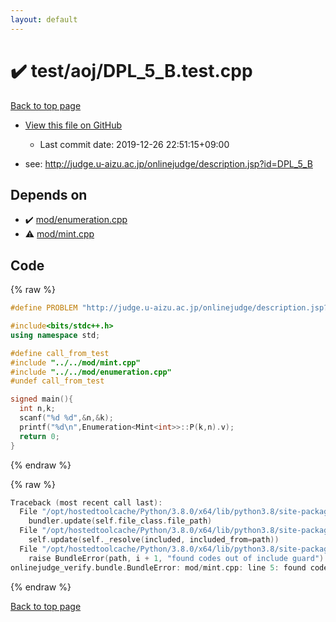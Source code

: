 ```yaml
---
layout: default
---
```


<!-- mathjax config similar to math.stackexchange -->
<script type="text/javascript" async
  src="https://cdnjs.cloudflare.com/ajax/libs/mathjax/2.7.5/MathJax.js?config=TeX-MML-AM_CHTML">
</script>
<script type="text/x-mathjax-config">
  MathJax.Hub.Config({
    TeX: { equationNumbers: { autoNumber: "AMS" }},
    tex2jax: {
      inlineMath: [ ['$','$'] ],
      processEscapes: true
    },
    "HTML-CSS": { matchFontHeight: false },
    displayAlign: "left",
    displayIndent: "2em"
  });
</script>

<script type="text/javascript" src="https://cdnjs.cloudflare.com/ajax/libs/jquery/3.4.1/jquery.min.js"></script>
<script src="https://cdn.jsdelivr.net/npm/jquery-balloon-js@1.1.2/jquery.balloon.min.js" integrity="sha256-ZEYs9VrgAeNuPvs15E39OsyOJaIkXEEt10fzxJ20+2I=" crossorigin="anonymous"></script>
<script type="text/javascript" src="../../../assets/js/copy-button.js"></script>
<link rel="stylesheet" href="../../../assets/css/copy-button.css" />


# :heavy_check_mark: test/aoj/DPL_5_B.test.cpp

<a href="../../../index.html">Back to top page</a>

* <a href="{{ site.github.repository_url }}/blob/master/test/aoj/DPL_5_B.test.cpp">View this file on GitHub</a>
    - Last commit date: 2019-12-26 22:51:15+09:00


* see: <a href="http://judge.u-aizu.ac.jp/onlinejudge/description.jsp?id=DPL_5_B">http://judge.u-aizu.ac.jp/onlinejudge/description.jsp?id=DPL_5_B</a>


## Depends on

* :heavy_check_mark: <a href="../../../library/mod/enumeration.cpp.html">mod/enumeration.cpp</a>
* :warning: <a href="../../../library/mod/mint.cpp.html">mod/mint.cpp</a>


## Code

<a id="unbundled"></a>
{% raw %}
```cpp
#define PROBLEM "http://judge.u-aizu.ac.jp/onlinejudge/description.jsp?id=DPL_5_B"

#include<bits/stdc++.h>
using namespace std;

#define call_from_test
#include "../../mod/mint.cpp"
#include "../../mod/enumeration.cpp"
#undef call_from_test

signed main(){
  int n,k;
  scanf("%d %d",&n,&k);
  printf("%d\n",Enumeration<Mint<int>>::P(k,n).v);
  return 0;
}

```
{% endraw %}

<a id="bundled"></a>
{% raw %}
```cpp
Traceback (most recent call last):
  File "/opt/hostedtoolcache/Python/3.8.0/x64/lib/python3.8/site-packages/onlinejudge_verify/docs.py", line 328, in write_contents
    bundler.update(self.file_class.file_path)
  File "/opt/hostedtoolcache/Python/3.8.0/x64/lib/python3.8/site-packages/onlinejudge_verify/bundle.py", line 154, in update
    self.update(self._resolve(included, included_from=path))
  File "/opt/hostedtoolcache/Python/3.8.0/x64/lib/python3.8/site-packages/onlinejudge_verify/bundle.py", line 123, in update
    raise BundleError(path, i + 1, "found codes out of include guard")
onlinejudge_verify.bundle.BundleError: mod/mint.cpp: line 5: found codes out of include guard

```
{% endraw %}

<a href="../../../index.html">Back to top page</a>

